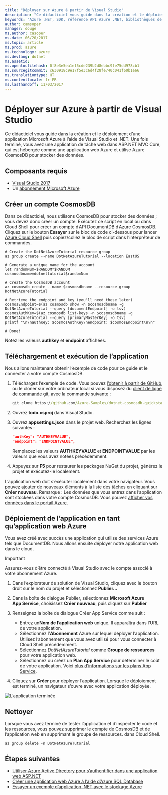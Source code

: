 ```yaml
---
title: "Déployer sur Azure à partir de Visual Studio"
description: "Ce didacticiel vous guide dans la création et le déploiement d’une application Microsoft Azure à l’aide de Visual Studio et .NET."
keywords: "Azure .NET, SDK, référence API Azure .NET, bibliothèques de classes .NET Azure"
author: camsoper
manager: douge
ms.author: casoper
ms.date: 06/20/2017
ms.topic: article
ms.prod: azure
ms.technology: azure
ms.devlang: dotnet
ms.assetid: 
ms.openlocfilehash: 0f8e3e5ea1ef5cde239b2d8ebbc9fe75dd978cb1
ms.sourcegitcommit: c630918c9e17f5e3c6d4f28fe740c041f60b1e66
ms.translationtype: HT
ms.contentlocale: fr-FR
ms.lasthandoff: 11/03/2017
---
```

# <a name="deploy-to-azure-from-visual-studio"></a>Déployer sur Azure à partir de Visual Studio

Ce didacticiel vous guide dans la création et le déploiement d’une application Microsoft Azure à l’aide de Visual Studio et .NET.  Une fois terminé, vous avez une application de tâche web dans ASP.NET MVC Core, qui est hébergée comme une application web Azure et utilise Azure CosmosDB pour stocker des données.

## <a name="prerequisites"></a>Composants requis

* [Visual Studio 2017](https://www.visualstudio.com/downloads/)
* Un [abonnement Microsoft Azure](https://azure.microsoft.com/free/)

## <a name="create-a-cosmosdb-account"></a>Créer un compte CosmosDB

Dans ce didacticiel, nous utilisons CosmosDB pour stocker des données ; vous devez donc créer un compte.  Exécutez ce script en local ou dans Cloud Shell pour créer un compte d’API DocumentDB d’Azure CosmosDB.  Cliquez sur le bouton **Essayer** sur le bloc de code ci-dessous pour lancer [Azure Cloud Shell](/azure/cloud-shell/) puis copiez/collez le bloc de script dans l’interpréteur de commandes.

```azurecli-interactive
# Create the DotNetAzureTutorial resource group
az group create --name DotNetAzureTutorial --location EastUS

# Generate a unique name for the account
let randomNum=$RANDOM*$RANDOM
cosmosdbname=dotnettutorial$randomNum

# Create the CosmosDB account
az cosmosdb create --name $cosmosdbname --resource-group DotNetAzureTutorial

# Retrieve the endpoint and key (you'll need these later)
cosmosEndpoint=$(az cosmosdb show -n $cosmosdbname -g DotNetAzureTutorial --query [documentEndpoint] -o tsv)
cosmosAuthKey=$(az cosmosdb list-keys -n $cosmosdbname -g DotNetAzureTutorial --query [primaryMasterKey] -o tsv)
printf "\n\nauthKey: $cosmosAuthKey\nendpoint: $cosmosEndpoint\n\n"

# Done!

```

Notez les valeurs **authkey** et **endpoint** affichées. 

## <a name="downloading-and-running-the-application"></a>Téléchargement et exécution de l’application

Nous allons maintenant obtenir l’exemple de code pour ce guide et le connecter à votre compte CosmosDB.

1. Téléchargez l’exemple de code.  Vous pouvez [l’obtenir à partir de GitHub](https://github.com/Azure-Samples/dotnet-cosmosdb-quickstart/), ou le cloner sur votre ordinateur local si vous disposez du [client de ligne de commande git](https://git-scm.com/), avec la commande suivante :

    ```cmd
    git clone https://github.com/Azure-Samples/dotnet-cosmosdb-quickstart
    ```

2. Ouvrez **todo.csproj** dans Visual Studio.

3. Ouvrez **appsettings.json** dans le projet web.  Recherchez les lignes suivantes :

    ```json
    "authKey": "AUTHKEYVALUE",
    "endpoint": "ENDPOINTVALUE",
    ```
    Remplacez les valeurs **AUTHKEYVALUE** et **ENDPOINTVALUE** par les valeurs que vous avez notées précédemment.

4. Appuyez sur **F5** pour restaurer les packages NuGet du projet, générez le projet et exécutez-le localement.

L’application web doit s’exécuter localement dans votre navigateur.  Vous pouvez ajouter de nouveaux éléments à la liste des tâches en cliquant sur **Créer nouveau**.  Remarque : Les données que vous entrez dans l’application sont stockées dans votre compte CosmosDB.  Vous pouvez [afficher vos données dans le portail Azure](/azure/documentdb/documentdb-view-json-document-explorer).

## <a name="deploying-the-application-as-an-azure-web-app"></a>Déploiement de l’application en tant qu’application web Azure

Vous avez créé avec succès une application qui utilise des services Azure tels que DocumentDB.  Nous allons ensuite déployer notre application web dans le cloud.

> [!IMPORTANT]
> Assurez-vous d’être connecté à Visual Studio avec le compte associé à votre abonnement Azure.

1. Dans l’explorateur de solution de Visual Studio, cliquez avec le bouton droit sur le nom du projet et sélectionnez **Publier...**

2. Dans la boîte de dialogue Publier, sélectionnez **Microsoft Azure App Service**, choisissez **Créer nouveau**, puis cliquez sur **Publier**

3. Renseignez la boîte de dialogue Créer App Service comme suit :

    * Entrez un**Nom de l’application web** unique.  Il apparaîtra dans l’URL de votre application.
    * Sélectionnez l’**Abonnement** Azure sur lequel déployer l’application.  Utilisez l’abonnement que vous avez utilisé pour vous connecter à Cloud Shell précédemment.
    * Sélectionnez *DotNetAzureTutorial* comme **Groupe de ressources** pour votre application web.
    * Sélectionnez ou créez un **Plan App Service** pour déterminer le coût de votre application.  Voici [plus d’informations sur les plans App Service](/azure/app-service/azure-web-sites-web-hosting-plans-in-depth-overview).

4. Cliquez sur **Créer** pour déployer l’application.  Lorsque le déploiement est terminé, un navigateur s’ouvre avec votre application déployée.

![L’application terminée](./media/dotnet-quickstart/todo.png)

## <a name="clean-up"></a>Nettoyer

Lorsque vous avez terminé de tester l’application et d’inspecter le code et les ressources, vous pouvez supprimer le compte de CosmosDB et de l’application web en supprimant le groupe de ressources. dans Cloud Shell.

```azurecli-interactive
az group delete -n DotNetAzureTutorial
```

## <a name="next-steps"></a>Étapes suivantes

* [Utiliser Azure Active Directory pour s’authentifier dans une application web ASP.NET](/azure/active-directory/develop/active-directory-devquickstarts-webapp-dotnet)
* [Créer une application web Azure à l’aide d’Azure SQL Database](/azure/app-service-web/web-sites-dotnet-get-started)
* [Essayer un exemple d’application .NET avec le stockage Azure](/azure/storage/storage-samples-dotnet)



